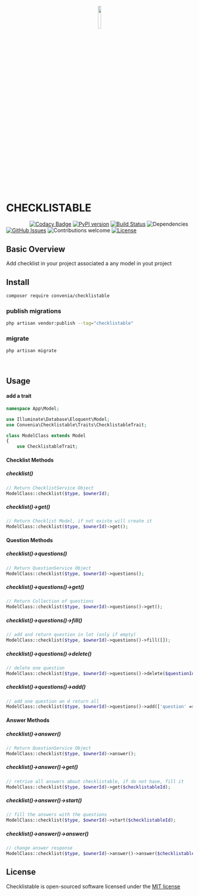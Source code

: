 <p align="center"><img width=12.5% src="https://raw.githubusercontent.com/convenia/checklistable/master/checklist.jpg"></p>

# CHECKLISTABLE


&nbsp;&nbsp;&nbsp;&nbsp;&nbsp;&nbsp;&nbsp;&nbsp;&nbsp;&nbsp;&nbsp;&nbsp;&nbsp;&nbsp;&nbsp;
[![Codacy Badge](https://api.codacy.com/project/badge/Grade/caa824afe85f4658a27f0432ecfac4ad)](https://www.codacy.com/app/Convenia/checklistable_2?utm_source=github.com&utm_medium=referral&utm_content=convenia/checklistable&utm_campaign=badger)
[![PyPI version](https://badge.fury.io/py/clairvoyant.svg)](https://badge.fury.io/py/clairvoyant)
[![Build Status](https://travis-ci.org/anfederico/Clairvoyant.svg?branch=master)](https://travis-ci.org/anfederico/Clairvoyant)
![Dependencies](https://img.shields.io/badge/dependencies-up%20to%20date-brightgreen.svg)
[![GitHub Issues](https://img.shields.io/github/issues/convenia/checklistable.svg)](https://github.com/anfederico/Clairvoyant/issues)
![Contributions welcome](https://img.shields.io/badge/contributions-welcome-brightgreen.svg)
[![License](https://img.shields.io/badge/license-MIT%20License-brightgreen.svg)](https://opensource.org/licenses/MIT)

## Basic Overview

Add checklist in your project associated a any model in yout project


## Install
```bash
composer require convenia/checklistable
```

###  publish migrations
```bash
php artisan vendor:publish --tag="checklistable"
```

###  migrate
```bash
php artisan migrate
```

<br>

## Usage

#### add a trait


```php
namespace App\Model;

use Illuminate\Database\Eloquent\Model;
use Convenia\Checklistable\Traits\ChecklistableTrait;

class ModelClass extends Model
{
    use ChecklistableTrait;    
```

#### Checklist Methods

##### checklist()
```php
// Return ChecklistService Object
ModelClass::checklist($type, $ownerId);  
```

##### checklist()->get()
```php
// Return Checklist Model, if not existe will create it
ModelClass::checklist($type, $ownerId)->get();  
```

#### Question Methods

##### checklist()->questions()
```php
// Return QuestionService Object
ModelClass::checklist($type, $ownerId)->questions();  
```

##### checklist()->questions()->get()
```php
// Return Collection of questions
ModelClass::checklist($type, $ownerId)->questions()->get();  
```

##### checklist()->questions()->fill()
```php
// add and return question in lot (only if empty)
ModelClass::checklist($type, $ownerId)->questions()->fill([]);  
```

##### checklist()->questions()->delete()
```php
// delete one question
ModelClass::checklist($type, $ownerId)->questions()->delete($questionId);  
```

##### checklist()->questions()->add()
```php
// add one question an d return all
ModelClass::checklist($type, $ownerId)->questions()->add(['question' => 'What does Marcellus wallace looks like ?']);  
```

#### Answer Methods

##### checklist()->answer()
```php
// Return QuestionService Object
ModelClass::checklist($type, $ownerId)->answer();  
```

##### checklist()->answer()->get()
```php
// retrive all answers about checklistable, if do not have, fill it
ModelClass::checklist($type, $ownerId)->get($checklistableId);  
```

##### checklist()->answer()->start()
```php
// fill the answers with the questions
ModelClass::checklist($type, $ownerId)->start($checklistableId);  
```

##### checklist()->answer()->answer()
```php
// change answer response
ModelClass::checklist($type, $ownerId)->answer()->answer($checklistableId, $answerId, $answer = true)
```

## License

Checklistable is open-sourced software licensed under the [MIT license](http://opensource.org/licenses/MIT)